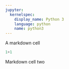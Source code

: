 ```yaml
---
jupyter:
  kernelspec:
    display_name: Python 3
    language: python
    name: python3
---
```


<!-- #region {"slideshow": {"slide_type": "slide"}} -->
A markdown cell
<!-- #endregion -->

```python slideshow={"slide_type": ""}
1+1
```

<!-- #region {"cell_style": "center", "slideshow": {"slide_type": "fragment"}} -->
Markdown cell two
<!-- #endregion -->
